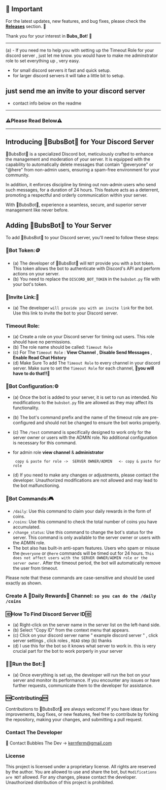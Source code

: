 ## 📢 Important

For the latest updates, new features, and bug fixes, please check the **[Releases](https://github.com/KernFerm/BubsBotDiscordBot/releases)** section. 🚀

Thank you for your interest in **Bubs_Bot**! 🙌

------
(a) - If you need me to help you with setting up the Timeout Role for your discord server , just let me know. you would have to make me adminstrator role to set everything up , very easy.
 - for small discord servers it fast and quick setup.
 - for larger discord servers it will take a little bit to setup.

## just send me an invite to your discord server 
- contact info below on the readme 
------

### **⚠️Please Read Below⚠️**

------

## Introducing 🤖BubsBot🤖 for Your Discord Server

🤖BubsBot🤖 is a specialized Discord bot, meticulously crafted to enhance the management and moderation of your server. It is equipped with the capability to automatically delete messages that contain "@everyone" or "@here" from non-admin users, ensuring a spam-free environment for your community. 

In addition, it enforces discipline by timing out non-admin users who send such messages, for a duration of 24 hours. This feature acts as a deterrent, promoting a respectful and orderly communication within your server. 

With 🤖BubsBot🤖, experience a seamless, secure, and superior server management like never before.

## Adding 🤖BubsBot🤖 to Your Server

To add 🤖BubsBot🤖 to your Discord server, you'll need to follow these steps:

### 🤖Bot Token:🪙
- (a) The developer of 🤖BubsBot🤖 will `NOT` provide you with a bot token. This token allows the bot to authenticate with Discord's API and perform actions on your server.
- (b) You need to replace the `DISCORD_BOT_TOKEN` in the `bubsbot.py` file with your bot's token.

### 🔗Invite Link:🔗
- (a) The developer `will provide you with an invite link` for the bot. Use this link to invite the bot to your Discord server.

### Timeout Role:
- (a) Create a role on your Discord server for timing out users. This role should have no permissions. 
- (b) The role name should be called: `Timeout Role`
- (c) For The `Timeout Role` : **View Channel** , **Disable Send Messages** , **Enable Read Chat History**
- (d) Make Sure To add The `Timeout Role` to every channel in your discord server. Make sure to set the `Timeout Role` for each channel, **🚨you will have to do that!!🚨**

### 🤖Bot Configuration:⚙️
- (a) Once the bot is added to your server, it is set to run as intended. No modifications to the `bubsbot.py` file are allowed as they may affect its functionality.
- (b) The bot's command prefix and the name of the timeout role are pre-configured and should not be changed to ensure the bot works properly.
- (c) The `/test` command is specifically designed to work only for the server owner or users with the ADMIN role. No additional configuration is necessary for this command.

- for admin role **view channel** & **administrator**

       copy & paste for role ->  SERVER OWNER/ADMIN   <- copy & paste for role

- (d) If you need to make any changes or adjustments, please contact the developer. Unauthorized modifications are not allowed and may lead to the bot malfunctioning.

### 🤖Bot Commands:🎮
- `/daily`: Use this command to claim your daily rewards in the form of coins.
- `/coins`: Use this command to check the total number of coins you have accumulated.
- `/change_status`: Use this command to change the bot's status for the server. This command is only available to the server owner or users with the ADMIN role.
- The bot also has built-in anti-spam features. Users who spam or misuse the `@everyone` or `@here` commands will be timed out for 24 hours. `This does not affect users with the SERVER OWNER/ADMIN role or the server owner.` After the timeout period, the bot will automatically remove the user from timeout.

Please note that these commands are case-sensitive and should be used exactly as shown.

### Create A 🥳Daily Rewards🥳 Channel: `so you can do the /daily /coins` 

### 🆔**How To Find Discord Server ID**🆔
   - (a) Right-click on the server name in the server list on the left-hand side.
   - (b) Select "Copy ID" from the context menu that appears.
   - (c) Click on your discord server name " example discord server " , click server settings , click roles , `READ` step (b) thanks
   - (d) I use this for the bot so it knows what server to work in. this is very crucial part for the bot to work porperly in your server

### 🏃‍♂️Run the Bot:🤖
- (a) Once everything is set up, the developer will run the bot on your server and monitor its performance. If you encounter any issues or have further requests, communicate them to the developer for assistance.

### 🆘Contributing🆘
Contributions to 🤖BubsBot🤖 are always welcome! If you have ideas for improvements, bug fixes, or new features, feel free to contribute by forking the repository, making your changes, and submitting a pull request.

### Contact The Developer
📧 Contact Bubbles The Dev -> kernferm@gmail.com

### License

This project is licensed under a proprietary license. All rights are reserved by the author. You are allowed to use and share the bot, but `Modifications are NOT` allowed. For any changes, please contact the developer. Unauthorized distribution of this project is prohibited.

